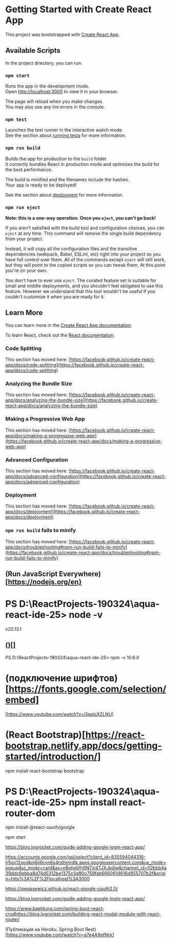 # Getting Started with Create React App

This project was bootstrapped with [Create React App](https://github.com/facebook/create-react-app).

## Available Scripts

In the project directory, you can run:

### `npm start`

Runs the app in the development mode.\
Open [http://localhost:3000](http://localhost:3000) to view it in your browser.

The page will reload when you make changes.\
You may also see any lint errors in the console.

### `npm test`

Launches the test runner in the interactive watch mode.\
See the section about [running tests](https://facebook.github.io/create-react-app/docs/running-tests) for more information.

### `npm run build`

Builds the app for production to the `build` folder.\
It correctly bundles React in production mode and optimizes the build for the best performance.

The build is minified and the filenames include the hashes.\
Your app is ready to be deployed!

See the section about [deployment](https://facebook.github.io/create-react-app/docs/deployment) for more information.

### `npm run eject`

**Note: this is a one-way operation. Once you `eject`, you can't go back!**

If you aren't satisfied with the build tool and configuration choices, you can `eject` at any time. This command will remove the single build dependency from your project.

Instead, it will copy all the configuration files and the transitive dependencies (webpack, Babel, ESLint, etc) right into your project so you have full control over them. All of the commands except `eject` will still work, but they will point to the copied scripts so you can tweak them. At this point you're on your own.

You don't have to ever use `eject`. The curated feature set is suitable for small and middle deployments, and you shouldn't feel obligated to use this feature. However we understand that this tool wouldn't be useful if you couldn't customize it when you are ready for it.

## Learn More

You can learn more in the [Create React App documentation](https://facebook.github.io/create-react-app/docs/getting-started).

To learn React, check out the [React documentation](https://reactjs.org/).

### Code Splitting

This section has moved here: [https://facebook.github.io/create-react-app/docs/code-splitting](https://facebook.github.io/create-react-app/docs/code-splitting)

### Analyzing the Bundle Size

This section has moved here: [https://facebook.github.io/create-react-app/docs/analyzing-the-bundle-size](https://facebook.github.io/create-react-app/docs/analyzing-the-bundle-size)

### Making a Progressive Web App

This section has moved here: [https://facebook.github.io/create-react-app/docs/making-a-progressive-web-app](https://facebook.github.io/create-react-app/docs/making-a-progressive-web-app)

### Advanced Configuration

This section has moved here: [https://facebook.github.io/create-react-app/docs/advanced-configuration](https://facebook.github.io/create-react-app/docs/advanced-configuration)

### Deployment

This section has moved here: [https://facebook.github.io/create-react-app/docs/deployment](https://facebook.github.io/create-react-app/docs/deployment)

### `npm run build` fails to minify

This section has moved here: [https://facebook.github.io/create-react-app/docs/troubleshooting#npm-run-build-fails-to-minify](https://facebook.github.io/create-react-app/docs/troubleshooting#npm-run-build-fails-to-minify)


## (Run JavaScript Everywhere)[https://nodejs.org/en}
# PS D:\ReactProjects-190324\aqua-react-ide-25> node -v
v20.13.1

## ()[]
PS D:\ReactProjects-190324\aqua-react-ide-25> npm -v
10.6.0

# (подключение шрифтов)[https://fonts.google.com/selection/embed]
[https://www.youtube.com/watch?v=j3gplcXZLNU]

# (React Bootstrap)[https://react-bootstrap.netlify.app/docs/getting-started/introduction/]
npm install react-bootstrap bootstrap

# PS D:\ReactProjects-190324\aqua-react-ide-25> npm install react-router-dom

npm install @react-oauth/google

npm start


https://blog.logrocket.com/guide-adding-google-login-react-app/

https://accounts.google.com/gsi/select?client_id=835594044316-lr5gv12oodkoj6ij6cvn6s4rslhmrdlk.apps.googleusercontent.com&ux_mode=popup&ui_mode=card&as=nBohxbYr6N7zj4TJXJkdIw&channel_id=02bbb4a39ddc8ebba8d74d5312be1375c5d80c759fab6660614616d955707b2f&origin=http%3A%2F%2Flocalhost%3A3000

https://joegasewicz.github.io/react-google-oauth2.0/


https://blog.logrocket.com/guide-adding-google-login-react-app/

https://www.baeldung.com/spring-boot-react-crudhttps://blog.logrocket.com/building-react-modal-module-with-react-router/

(Публикация на Heroku. Spring Boot Rest)[https://www.youtube.com/watch?v=q7e4A9pfNrk]



